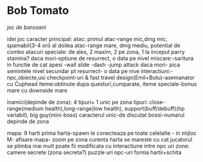 # Bob Tomato
 *joc de barosani*

idei joc
caracter principal:
    atac: primul atac-range mic,dmg mic, spamabil(3-4 ori)
        al doilea atac-range mare, dmg mediu, potential de combo
        atacuri speciale: de ales, 2 maxim, 2 pe zona, 1 la inceput
    parry
    stamina?
    daca mori-optiune de resurrect, o data pe nivel
    miscare:-saritura in functie de cat apesi
        -wall slide
        -dash
        -jump attack daca mori- pica semintele
	nivel secundar pt resurrect- o data pe nive
    interactiuni:-npc,obiecte,usi
    checkpoint-uri & fast travel
    design(Emil+Butu)-asemanator cu Cuphead
    iteme:obtinute dupa questuri,cumparate, iteme speciale-bonus mare cu downside mare

inamici(depinde de zona):
    4 tipuri+ 1 unic pe zona
    tipuri: close-range(medium health),long-range(low health), support(buff/debuff)(hp variabil), big guy(mini-boss)
        caracterul unic-de discutat
    bossi-numarul depinde de zona

mapa: 9 harti
    prima harta-spawn le conecteaza pe toate celelalte - in mijloc
    M- afisare mapa- zoom pe zona curenta
    harta se mareste cu cat jucatorul se plimba mai mult
    poate fii modificata cu interactiune intre npc uri
    zone: camere secrete (zona secreta?)
        puzzle uri
        npc-uri
    forma hartii+schita